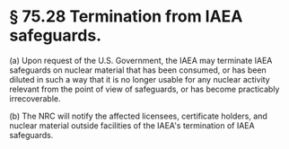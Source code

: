 # § 75.28   Termination from IAEA safeguards.

(a) Upon request of the U.S. Government, the IAEA may terminate IAEA safeguards on nuclear material that has been consumed, or has been diluted in such a way that it is no longer usable for any nuclear activity relevant from the point of view of safeguards, or has become practicably irrecoverable.


(b) The NRC will notify the affected licensees, certificate holders, and nuclear material outside facilities of the IAEA's termination of IAEA safeguards.






